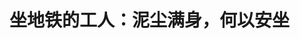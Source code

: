 <!DOCTYPE html>
<html lang="zh-CN">

<head>
    
<title>坐地铁的工人：泥尘满身，何以安坐_腾讯新闻</title>
<meta name="keywords" content="齐建军,地铁,泥尘,北京,北京地铁,水泥砂浆,水泥">
<meta name="description" content="泥瓦工齐建军刚做了一天用水泥砂浆给地面找平的活儿，疲惫不堪、满身泥尘，当他走进地铁，坐还是不坐，成了一个问题。城市中工人遭遇的类似尴尬并不少见。4月17日，北京地铁5号线上，一名乘客认为邻座乘客衣着不净，指责对方“穿得跟要饭的似的，弄一身灰在这挤呗”，并用“混蛋”等脏话辱骂对方。被骂男子身着灰色外套，裤...">
<meta name="author" content="腾讯网">
<meta name="copyright" content="Copyright 1998 - 2025 Tencent. All Rights Reserved">
<meta property="og:type" content="news" />

<meta property="og:title" content="坐地铁的工人：泥尘满身，何以安坐_腾讯新闻" />
<meta property="og:description" content="泥瓦工齐建军刚做了一天用水泥砂浆给地面找平的活儿，疲惫不堪、满身泥尘，当他走进地铁，坐还是不坐，成了一个问题。城市中工人遭遇的类似尴尬并不少见。4月17日，北京地铁5号线上，一名乘客认为邻座乘客衣着不净，指责对方“穿得跟要饭的似的，弄一身灰在这挤呗”，并用“混蛋”等脏话辱骂对方。被骂男子身着灰色外套，裤..." />
<meta property="og:url" content="https://news.qq.com/rain/a/20250523A01MQD00" />
<meta property="og:image" content="https://inews.gtimg.com/news_ls/OOoe4ZuR90WF48h_318hNCIwUQObNWyhAmjYThQl0xQxsAA_640330/0" />
<meta property="article:author" content="澎湃新闻" />
<meta property="article:published_time" content="2025-05-23 07:44:34" />
<meta property="category" content="social" />

<meta name="baidu-site-verification" content="jJeIJ5X7pP" />
    <meta charset="utf-8" />
<meta http-equiv="X-UA-Compatible" content="IE=Edge" />
<meta name="viewport" content="width=device-width, initial-scale=1, shrink-to-fit=no" />
<link rel="dns-prefetch" href="mat1.gtimg.com">
<link rel="dns-prefetch" href="i.news.qq.com">
<link rel="shortcut icon" href="https://mat1.gtimg.com/qqcdn/qqindex2021/favicon.ico">
<script nomodule="true" src="https://mat1.gtimg.com/qqcdn/qqindex2021/common-static/20240515201444/core3-37-1.min.js"></script>
<script>
  try {
    if (!window.IntersectionObserver) {
      var observerScript = document.createElement('script');
      observerScript.src = "https://mat1.gtimg.com/qqcdn/qqindex2021/common-static/20241024141058/intersection-observer-polyfill.js";
      document.head.appendChild(observerScript);
    }
  } catch (error) {}
</script>

<script>
  try {
    if (!Element.prototype.scrollTo) {
      var scrollScript = document.createElement('script');
      scrollScript.src = "https://mat1.gtimg.com/qqcdn/qqindex2021/common-static/20241025153001/scroll-behavior-polyfill.js";
      document.head.appendChild(scrollScript);
    }
  } catch (error) {}
</script>
<script>
  try {
    if ('scrollRestoration' in window.history) {
      window.history.scrollRestoration = 'manual';
    }
    window.isPcClient = Boolean(window.electron) && (
      window.navigator.userAgent.indexOf('pc-client') > 0 ||
      window.navigator.userAgent.indexOf('TencentNews') > 0
    );
  } catch {}
</script>
<script>
  try {
    if (window.isPcClient) {
      var bodyStyle = document.createElement('style');
      bodyStyle.innerText = 'body{ zoom: 0.95 }';
      document.head.appendChild(bodyStyle);
    }
  } catch {}
</script>
<script>
  window.DATA = {"url":"https://view.inews.qq.com/a/20250523A01MQD00","article_id":"20250523A01MQD00","article_type":"0","title":"坐地铁的工人：泥尘满身，何以安坐","desc":"泥瓦工齐建军刚做了一天用水泥砂浆给地面找平的活儿，疲惫不堪、满身泥尘，当他走进地铁，坐还是不坐，成了一个问题。城市中工人遭遇的类似尴尬并不少见。4月17日，北京地铁5号线上，一名乘客认为邻座乘客衣着不净，指责对方“穿得跟要饭的似的，弄一身灰在这挤呗”，并用“混蛋”等脏话辱骂对方。被骂男子身着灰色外套，裤...","iNewsRecommendLevel":1,"abstract":"泥瓦工齐建军刚做了一天用水泥砂浆给地面找平的活儿，疲惫不堪、满身泥尘，当他走进地铁，坐还是不坐，成了一个问题。城市中工人遭遇的类似尴尬并不少见。4月17日，北京地铁5号线上，一名乘客认为邻座乘客衣着不净，指责对方“穿得跟要饭的似的，弄一身灰在这挤呗”，并用“混蛋”等脏话辱骂对方。被骂男子身着灰色外套，裤...","catalog1":"social","ad_channel_sign":"news","introduction":"","media":"澎湃新闻","media_id":"5007264","pubtime":"2025-05-23 07:44:34","comment_id":"8414120020","political":0,"cmsId":"20250523A01MQD00","cms_id":"20250523A01MQD00","closeAllAd":0,"closeAllFavorite":false,"originContent":{"directory":{"ai_list":[{"desc":"工人地铁遭嫌弃","link":"AIPOS_0"},{"desc":"工人工作环境恶劣","link":"AIPOS_1"},{"desc":"工人无处换洗","link":"AIPOS_2"},{"desc":"工人清洁衣物困难","link":"AIPOS_3"},{"desc":"工人被拖欠工资","link":"AIPOS_4"}],"enable":2,"list":null},"key_points_show":["泥瓦工齐建军在北京地铁5号线上因满身泥尘而面临是否坐座的尴尬，引发讨论。","工地环境恶劣，许多装修工人无法在施工地洗澡，回家后再洗。","由于工地条件限制，建筑工人常常穿着沾满灰尘的工作服搭乘公共交通。","然而，工人们仍在努力保持整洁，甚至在无法忍受的情况下席地而坐。","为了解决农民工被拖欠薪资等问题，国家层面出台了多项政策法规。"],"text":"\u003cdiv class=\"rich_media_content\"\u003e\u003cp\u003e泥瓦工齐建军刚做了一天用水泥砂浆给地面找平的活儿，疲惫不堪、满身泥尘，当他走进地铁，坐还是不坐，成了一个问题。\u003c/p\u003e\u003cp\u003e城市中工人遭遇的类似尴尬并不少见。\u003c/p\u003e\u003cp\u003e4月17日，北京地铁5号线上，一名乘客认为邻座乘客衣着不净，指责对方“穿得跟要饭的似的，弄一身灰在这挤呗”，并用“混蛋”等脏话辱骂对方。被骂男子身着灰色外套，裤腿和鞋面有点点灰白。他双手环抱在胸前，上身板直，靠座椅前端坐着，双脚因夹着两个被装满的塑料袋而叉开，与上述乘客的腿挨得较近。\u003c/p\u003e\u003cp\u003e他对骂人乘客解释道，自己连座椅靠背都没有倚靠，也没有刻意挤人，但辱骂并未停止。直至目睹该纠纷的另一乘客出面制止，对骂人乘客表示，“我愿意跟他挨着”，并坐在了两人中间。事件视频经网络传播后，引发讨论。据相关报道，被骂乘客在北京一处窗帘城干装修。\u003c/p\u003e\u003cp\u003e反光背心、安全帽、劳保鞋、油漆桶等仿佛“名片”，让乘坐地铁等公共交通的工人，能在人群中被一眼识别。他们为何泥尘满身就进入公共场所？又如何不因泥尘被遮盖尊严？答案或许要回到灰尘和泥点的来处去寻找。\u003c/p\u003e\u003cp\u003e\u003cstrong\u003e\u003cspan style=\"color: rgb(53, 152, 219)\"\u003e“身上这么脏，怎么坐？”\u003c/span\u003e\u003c/strong\u003e\u003c/p\u003e\u003cp\u003e黄沙与水泥在房屋中央摞成小山，它们会在8小时后被齐建军平整地铺在地面上——然后才能铺地板砖。\u003c/p\u003e\u003cp\u003e53岁的齐建军来自河南周口，今年是他独自在外地务工的第七年。去年2月，经妻子介绍，他在小舅子分包的某地高架桥工地做工头，但谈好的九千月薪在拖欠下变成了年薪，他愁得每天揪头发。年后，反复讨薪无果，齐建军将小舅子与妻子的联系方式拉黑，剃了光头，重新到外地打零工。\u003c/p\u003e\u003cp\u003e齐建军面朝刚泼洒在地上的泥浆蹲下，左手撑住膝盖，身体前倾，微微踮脚，右手伸向最远端，用抹子把四散的泥浆由远及近来回刮平，再用腰部的力量将上身收回，挪腿往后撤步——这样的动作他一天要重复数百次。\u003c/p\u003e\u003cp style=\"text-align: center\"\u003e\u003c!--IMG_0--\u003e\u003c/p\u003e\u003cp class=\"qqnews_image_desc\" style=\"color: #666; font-size: 14px; text-align: center\"\u003e正在做地面找平的齐建军\u003c/p\u003e\u003cp\u003e水泥和沙子，一灰一黄，颗粒细小，被水稀释后，变成流体，难以精准控制。在搅拌和泼洒时，裤子难免会被飞溅到。下蹲抹平时，膝盖也时不时会触碰地面。硬化后的水泥和砂浆成了“灰”与“尘”，在衣服上呈现出泛白、发黄、灰斑点点等痕迹。常常不到午饭时间，没有被反光背心遮挡的区域——齐建军的衣袖、裤腿、膝盖，甚至衣领处，已有明显的脏污。\u003c!--MID_AD_0--\u003e\u003c!--EOP_0--\u003e\u003c/p\u003e\u003c!--MID_ARTICLE_AD_0--\u003e\u003c!--PARAGRAPH_0--\u003e\u003cp\u003e午饭后，齐建军有半小时到一小时的休息时间。施工地被水泥和沙子占据，且没有椅子等可落座，他多数时候只能找个相对干净的墙角靠着坐会儿，或在旁边空置的屋子里，侧躺在水泥地上眯一会儿，为了不让头接触到地面，他会用手肘垫着，或者将头靠在墙上。每一次休息，衣服上的灰尘就更多。\u003c/p\u003e\u003cp style=\"text-align: center\"\u003e\u003c!--IMG_1--\u003e\u003c/p\u003e\u003cp class=\"qqnews_image_desc\" style=\"color: #666; font-size: 14px; text-align: center\"\u003e齐建军拍摄的席地而眠的工友\u003c/p\u003e\u003cp\u003e不仅是衣裤，齐建军的头发也常常蒙上灰尘。这半年，他的头发慢慢长出来后，他给自己安排了一个时髦的发型，仅留头顶一小撮，并染成红色，远看像一座小火山。但他有整理头发的习惯，当满是水泥的手指划过头皮，鲜亮的发色便被覆盖上一层白灰，头皮上也留下一道道白杠。\u003c/p\u003e\u003cp\u003e下午四点，抹完门口最后一角，他退到屋外，待工头验收完毕后，便可拿到当日酬劳。但这天工头没空开车送他回家，齐建军只能穿着被水泥溅脏的衣裤，搭乘地铁。\u003c/p\u003e\u003cp\u003e下午四点半的地铁上，人不算多。一上车，他瞄准一个空位，正打算落座，一个声音将他定住：“你身上这么脏，怎么坐啊？”他抬头，紧挨空位坐着的一中年女子边打量他边说道。他顿时心里冒火，从凌晨4点起床，做了一天地面找平，他的腿和腰都很酸痛，而回到住处，还得近一个半小时，他想坐。但女子的眼神让他觉得免不了一番争执，他便说：“不好意思，你嫌我脏，我坐地上。”\u003c!--MID_AD_1--\u003e\u003c!--EOP_1--\u003e\u003c/p\u003e\u003c!--MID_ARTICLE_AD_1--\u003e\u003c!--PARAGRAPH_1--\u003e\u003cp\u003e他背靠扶手栏杆，席地坐下。一旁的乘客为他鸣不平，对该女子说：“坐你家了？这是公共场所。”也有年纪稍长的乘客向齐建军招手，“师傅，你不用理她，就坐那，看她让不让你坐。”但齐建军只是说算了，没有起身。\u003c/p\u003e\u003cp\u003e“身上脸上都是土”，让他没有非坐不可的底气，“人家穿得干净，你蹭人家身上也不好”。此外，他还强调，对方只是讲他脏，没有使用辱骂性的词汇，如果骂人，他就不会忍气吞声。\u003c/p\u003e\u003cp\u003e不过，齐建军也说，直接被其他乘客要求“别坐”的情况很少，他只遇到过这一次，更多时候，介意的乘客会自行走开或挪到别处。\u003c/p\u003e\u003cp\u003e刘学军每天都能在地铁上看到坐在车厢地上的工人。他因病退休后，便在北京的地铁站做志愿者，义务为乘客指路、给低血糖的乘客发放糖果等。据他观察，有的工人怕把座位弄脏，有空位也宁愿站着或坐在地上。一次，他看到一名上了年纪的工人背着大包，攥着扶手，摇摇晃晃，眼睛都已闭上，赶忙搀他坐下，询问道：“都花一样的钱，你们为什么不坐呢？”该工人指了指自己的外套，表示“人家会嫌乎埋汰”。这样的推辞，刘学军几乎次次能听到，他会继续劝说，“一点不埋汰，不脏，你们给北京搞建设，辛苦了。”碰到实在怕弄脏座位的，他会递给对方一包纸巾，建议道：“没事，坐吧，走的时候擦擦就行。”\u003c/p\u003e\u003cp style=\"text-align: center\"\u003e\u003c!--IMG_2--\u003e\u003c/p\u003e\u003cp class=\"qqnews_image_desc\" style=\"color: #666; font-size: 14px; text-align: center\"\u003e北京地铁上刘学军劝说工人坐座位\u003c/p\u003e\u003cp\u003e想坐却不坐，是一些工人对自己的要求。\u003c/p\u003e\u003cp\u003e上海地铁工作人员告诉记者，根据《上海市轨道交通乘客守则》第十条，“赤脚、赤膊、油污衣裤者、醉酒肇事者、烈性传染病患者、无人监护的精神病患者或者健康状况危及他人安全者不得进站、乘车。”除此之外，地铁方面暂无着装相关要求，座位的脏污一般会由后续车站的保洁员跟车处理。\u003c/p\u003e\u003cp\u003e但同时，对部分工人席地而坐的情况，该工作人员也指出，这是不符合地铁安全规范的，“如果说旁边有站立的乘客，列车有急刹车的行为，坐在地上很危险的”。因此，巡视的站务员一般会要求坐在地上的乘客站起来抓稳扶手。\u003c/p\u003e\u003cp\u003e坐座位，怕被嫌弃，坐地上，有安全风险，劳动一天后继续站着又着实很累。为此，一些工人告诉记者，也想过换衣服再搭乘公共交通，但绝大多数工地并没有洗澡的条件。\u003c/p\u003e\u003cp\u003e\u003cstrong\u003e\u003cspan style=\"color: rgb(53, 152, 219)\"\u003e建筑工地，无处换洗\u003c/span\u003e\u003c/strong\u003e\u003c/p\u003e\u003cp\u003e结束一天的工作，尽管泥尘满身，齐建军也无法在施工地洗澡。地面找平一般是水电工程完成的后一步工序，此时房屋尚基本处于毛坯状态，热水、门、地板砖、淋浴设施一概没有，刚通上的临时用水也只有冷水，仅作施工用途。\u003c/p\u003e\u003cp\u003e除了私人家装，厂房、学校、饭店、写字楼等施工场所，大多也没有淋浴的条件。多位有数十年工龄的装修工人告诉记者，从未在施工地洗过澡。有做装修的工人表示，“即使有（淋浴条件），（业主）也不会让你在他家洗澡呀。”一位装修公司工作人员告诉记者，很多业主是不允许工人在自家使用蹲坑如厕的，更不要说淋浴了。因此，装修工人大多只能选择回家再洗浴换衣。\u003c!--MID_AD_2--\u003e\u003c!--EOP_2--\u003e\u003c/p\u003e\u003c!--MID_ARTICLE_AD_2--\u003e\u003c!--PARAGRAPH_2--\u003e\u003cp\u003e回家，齐建军说多数时候工头会开车送，但也有顾不上送的时候，他就自行回家。如果路途较远，他就“迫不得已”灰头土脸地出现在地铁、公交车上。\u003c/p\u003e\u003cp\u003e作为装修零工，齐建军每日的工作时长并不固定，有时是以完成当日任务为准，工作时间可能长达12个小时。有时是按照工时结算，但为了赚取30元每小时的加班费，他一般工作时长会在9个小时以上。\u003c/p\u003e\u003cp\u003e特别是眼下，他没活就得凌晨4点起床去零工早市趴活，收工踏上回家的地铁已是傍晚，他又困又累，真的想坐一坐。而本就满身灰尘的衣服，让他觉得，坐地上又何妨？\u003c/p\u003e\u003cp\u003e装修工人由于单一工种的工期较短，地点分散，又无处洗浴更衣，因此满身灰尘的他们搭乘公共交通时更容易被注意到。\u003c/p\u003e\u003cp\u003e除了装修工人外，同在建筑行业，从事打桩、砌墙、混凝土浇筑、钢结构焊接等基础与主体工程施工的建筑工人，也常常被水泥、砂浆等黏性材料，以及板材碎屑、焊渣等粉尘缠身。\u003c/p\u003e\u003cp\u003e泥瓦工曹道银告诉记者，在他工作过的建筑工地里，都没有淋浴区，要想洗澡只能回宿舍区或者租住的住所。而宿舍区与工地之间，并不是紧挨着的，会刻意隔开一定距离，一则是出于安全的考虑，两个区域需分别刷脸进入。二则是为了保障休息环境，“如果都住工地旁边，连夜加班的，还有噪音，还得了”。\u003c/p\u003e\u003cp\u003e曹道银刚结束工作的地方是一个有超2000工人的厂房建设工地，从工地出口处步行到宿舍区入口需20分钟以上，工人们大多选择骑共享单车。但曹道银不会用共享单车，无论多大的建筑工地，他只能步行往返，有时甚至要走半个小时以上。\u003c/p\u003e\u003cp\u003e为了抢工期，一些工人可能临时被调来帮忙10到20天，他们并不住在宿舍或者工地附近，下班后只能穿着满是灰尘的工作服，搭乘便宜快捷的公共交通回家。\u003c/p\u003e\u003cp\u003e如果要进入宿舍区洗澡，需要人脸识别，即使进入宿舍区，傍晚是洗澡的高峰期，曹道银说，“人多的时候排队得一个多小时”，还时常停水。同时，抢工期经常需要加班，如果晚上十点下班后，再去洗个澡，就可能赶不上地铁。因此，他们几乎都选择忍一忍，回家再洗。\u003c/p\u003e\u003cp\u003e除了临时帮工外，一些在城市中心的工地工作的建筑工人也是需要搭乘公共交通的。由于市中心能够划给工地开展施工的面积非常有限，往往不设住宿区，就算有，床位数也很少。出于管理需要，部分闹市区的工地查得很严，硬性规定不准住宿。曹道银的工友王徽解释道，“乱糟糟的，影响不好，人家投诉。”\u003c/p\u003e\u003cp\u003e因此，这部分工人大多由公司安排在外租房居住，但市中心的租房费用相对较高，特别是北京、上海等一线城市，市中心可容纳五到六名工人一起居住的房子，租金达四千元以上。公司为了经济考虑，只得租在更远区域，这时，工人们就会乘坐公共交通往返。\u003c/p\u003e\u003cp\u003e陈江便是如此。这天傍晚，陈江头戴明黄色的安全帽，身着橙色反光服，走进上海12号线南京西路站的地铁，熟练地在人较少的车厢连接处站定——这里距离座位最远。他要回6公里外的杨浦区宿舍。他原本在杨浦区的一个工地做焊接，临时被老板安排来市中心帮工。\u003c/p\u003e\u003cp\u003e他提到，去年在上海市中心一保护建筑群做工时，工地就没有宿舍区，他和工友被安排住在两公里外的一小区，走路要半小时左右，地铁仅需十来分钟，因此他坐了两个月的地铁。提到北京地铁5号线上的辱骂事件，他调侃道：“都是打工的，你高贵自己买个地铁坐。”\u003c/p\u003e\u003cp\u003e由于工地没有宿舍区，他也都是回家再洗澡。\u003c/p\u003e\u003cp\u003e采访中，有工人向澎湃新闻记者提出，能在工地区设置一个更衣室也是好的。因为工地内没有储物的区域，他们的水杯、工具、干净衣物等只能用塑料袋装着就近放在地上，一天下来可能也沾染灰尘了。\u003c/p\u003e\u003cp\u003e但即使身处扬尘漫天、无处换洗的工作环境，其实许多工人也在想办法维系自己的清洁，与顽固污渍做斗争。\u003c/p\u003e\u003cp\u003e\u003cstrong\u003e\u003cspan style=\"color: rgb(53, 152, 219)\"\u003e“谁不想整干净一点？”\u003c/span\u003e\u003c/strong\u003e\u003c/p\u003e\u003cp\u003e凌晨四点的零工市场，人头攒动。齐建军将电瓶车停在马路边，和工友们一同扒在围栏上张望，陆陆续续有工人登上招工老板的面包车前往工作地点，但这一天，直到天色渐亮，他也没盼来活。\u003c/p\u003e\u003cp style=\"text-align: center\"\u003e\u003c!--IMG_3--\u003e\u003c/p\u003e\u003cp class=\"qqnews_image_desc\" style=\"color: #666; font-size: 14px; text-align: center\"\u003e凌晨的零工市场\u003c/p\u003e\u003cp\u003e“回家洗衣服去。”早晨7点，齐建军骑上电瓶车回家。这是一栋两层楼的民房，租住了十多户人。他的房间在一楼，十来平左右，有独立的卫生间。他从墙角的挎包上拿起昨天穿脏的工作服展示给记者。\u003c/p\u003e\u003cp style=\"text-align: center\"\u003e\u003c!--IMG_4--\u003e\u003c/p\u003e\u003cp class=\"qqnews_image_desc\" style=\"color: #666; font-size: 14px; text-align: center\"\u003e齐建军裤子上的水泥\u003c/p\u003e\u003cp\u003e水泥遇水硬化的特性，使它成为建筑工程中最常使用的材料之一，当它以泥浆的形态渗入衣物纤维后又硬化成固态，就导致污渍更难剥离。硬化的时间越久越难去除，所以齐建军通常下班到家第一件事就是洗澡、将衣服上的水泥搓洗干净。但有时加班很累，脏衣服就会攒到第二天再洗——反正每天都会脏。\u003c/p\u003e\u003cp\u003e每个季节，齐建军会给自己准备两套工作服换洗，都是从网上买的，夏季的T恤6元，裤子9元。生活中他爱穿橙黄、粉红等艳丽颜色的衣服，以及黑皮鞋，但他选工作服就是军绿迷彩、深紫、黑色的，鞋子换成了劳保鞋，都是为了耐脏。床尾的衣柜中，他把衣服整齐地叠成小方块摞在一起，两种色系对比明显。\u003c/p\u003e\u003cp\u003e在工地洗衣服并不方便。有的工地有洗衣机，但据曹道银说一般是按时长投币收费的，20分钟要四块五毛钱。为了省钱，工人们绝大多数都选择手洗。\u003c/p\u003e\u003cp\u003e从早上7点到下午5点，曹道银一天要砌近一千三百块砖。与砖块亲密接触的过程中，衣服会蹭到灰，抹水泥时，也经常刮到膝盖上，而且建筑工地没有干净的休息区，他的脚酸痛时，只能用砖块或木板垫着坐会儿，导致裤子后侧也满是灰尘。“什么东西都管坐，一靠就可以了。”他说。气温高时，一天下来，他的衣裤会被汗湿几轮，又黏又难闻。\u003c!--MID_AD_3--\u003e\u003c!--EOP_3--\u003e\u003c/p\u003e\u003c!--MID_ARTICLE_AD_3--\u003e\u003c!--PARAGRAPH_3--\u003e\u003cp\u003e“俺们干活一天一洗，一天一换。”曹道银说，由于建筑工地灰尘漫天，干活还经常出汗，贴身的衣物，就算是冬天，也至少两天就得洗一次。\u003c/p\u003e\u003cp\u003e与贴身衣裤不同，工人们表示，外套洗得会少些。外套比起T恤、套衫、裤子来说，不但难洗而且难干，如果每天洗，还得再多买几件轮换，这也是一笔开销。除了工地上穿的反光背心，一年四季的工作服都是工人自行购买，它既是消耗品，也是必需品。曹道银大多是在工地门口的地摊上去买，由于质量不好，且经常搓洗，两三个月就开线烂了，又得重新花钱买。\u003c!--MID_AD_4--\u003e\u003c!--EOP_4--\u003e\u003c/p\u003e\u003c!--MID_ARTICLE_AD_4--\u003e\u003c!--PARAGRAPH_4--\u003e\u003cp\u003e而恼人的水泥偏偏喜欢沾上外套，三四天不洗的话水泥会完全硬化，即使用刷子用力搓洗，也很难完全清除灰白的痕迹。\u003c/p\u003e\u003cp\u003e比外套更难洗的是鞋子，因为与水泥接触最为亲密。曹道银和王徽展示了自己刚刚刷洗的鞋子，鞋头和鞋沿凹凸不平的纹理，在水泥的填充下变得模糊不清，斑驳的灰白色让鞋子看起来仿佛刚从泥里拔出来，但这已是他们能维持的鞋子最干净的样子了。王徽抓起一只鞋子，用手指反复用力摩擦鞋沿灰白处，然后让记者看看自己的手——上面并没有沾染上灰尘。\u003c/p\u003e\u003cp style=\"text-align: center\"\u003e\u003c!--IMG_5--\u003e\u003c!--IMG_6--\u003e\u003c/p\u003e\u003cp class=\"qqnews_image_desc\" style=\"color: #666; font-size: 14px; text-align: center\"\u003e曹道银（军绿迷彩）和王徽（灰白）刚刷洗的鞋子\u003c/p\u003e\u003cp\u003e从想坐不能坐，到想洗洗不掉，这更多是工人们的工作性质和工作环境带来的。一位来自黑龙江的工人在谈论北京地铁5号线上的辱骂事件时表示，“谁不想整干净一点？不得环境允许嘛。”\u003c/p\u003e\u003cp\u003e\u003cstrong\u003e\u003cspan style=\"color: rgb(53, 152, 219)\"\u003e迫切想要的“体面”\u003c/span\u003e\u003c/strong\u003e\u003c/p\u003e\u003cp\u003e体面并不因工人的职业身份而有所不同。但挡在工人与整洁体面之间的，是工地的漫天灰尘、长时间辛劳的工作、无处休息的处境、被汗水浸透的衣裤、不齐全的洗浴设施、刷不干净的水泥等等，这些因素最终凝聚成了人群中，泥尘满身的他们，席地而坐的他们，怕被“嫌弃”的他们。\u003c/p\u003e\u003cp\u003e而如果仅仅是以上关于工作环境和条件的“不体面”，工人们尚且是在努力克服和忍受的，他们清楚，比是否“站着”更重要的是“把钱挣了”。\u003c/p\u003e\u003cp\u003e采访中，数位工人提及了自己被欠薪的经历，与谈论工地环境的苛刻、难刷洗的水泥以及地铁上的异样眼光时还能自嘲不同，一谈及工资，他们的脸立马皱成一团，声音高了八度，语气也激烈了起来。\u003c/p\u003e\u003cp\u003e在工地等待公司结算工资的日子里，曹道银掰着手指向记者数起每日开销，光吃饭就得30来元，更让他焦心的是，当时五一劳动节将近，一放假公司可能就更找不着人了，但他能做的，只是盼望，盼望4月30号发放工资的承诺能被兑现，但近半月后，他只盼来了一张欠条。\u003c/p\u003e\u003cp\u003e5月9日，曹道银没按约拿到工资，又因年近60岁被新工地婉拒后，他拿着欠条回安徽老家了，那里有他一砖一瓦亲手修建的家。\u003c/p\u003e\u003cp\u003e去年8月，在齐建军参与修建的一段高速公路通车前夕，他在朋友圈转发这条宽阔公路的视频，并配文：“这就是我们建设工人劳动的成果。”虽然，直至今日，他也没有全部拿到约定的酬劳。\u003c/p\u003e\u003cp\u003e为了解决农民工被拖欠薪资等问题，近年来国家层面出台了多项政策法规。\u003c/p\u003e\u003cp\u003e2020年5月国务院发布《保障农民工工资支付条例》，特别对欠薪重灾区的工程建设领域进行规定，“分包单位拖欠农民工工资的，由施工总承包单位先行清偿，再依法进行追偿”。\u003c/p\u003e\u003cp\u003e同年12月，全国根治欠薪线索反映平台开通，身陷欠薪困境的工人，可以在该平台提交信息，由有管辖权的劳动保障监察机构对欠薪线索进行审查，对符合立案条件的，依法立案调查处理。\u003c/p\u003e\u003cp\u003e2023年，人社部办公厅发布《关于开展农民工工资争议速裁庭建设专项行动的通知》，要求各地调配资源组建速裁庭（或速裁团队），做到农民工工资争议案件优先受理、快调速裁。\u003c/p\u003e\u003cp\u003e劳有所得，这是工人们更为迫切想要的体面。\u003c/p\u003e\u003cp\u003e\u003cspan style=\"color: rgb(126, 140, 141)\"\u003e（为保护受访者隐私，文中人物齐建军、王徽、陈江为化名）\u003c/span\u003e\u003c/p\u003e\u003cdiv powered-by=\"qqnews_ex-editor\"\u003e\u003c/div\u003e\u003cstyle\u003e.rich_media_content{--news-tabel-th-night-color: #444444;--news-font-day-color: #333;--news-font-night-color: #d9d9d9;--news-bottom-distance: 22px}.rich_media_content p:not([data-exeditor-arbitrary-box=image-box]){letter-spacing:.5px;line-height:30px;margin-bottom:var(--news-bottom-distance);word-wrap:break-word}.rich_media_content{color:var(--news-font-day-color);font-size:18px}@media(prefers-color-scheme:dark){body:not([data-weui-theme=light]):not([dark-mode-disable=true]) .rich_media_content p:not([data-exeditor-arbitrary-box=image-box]){letter-spacing:.5px;line-height:30px;margin-bottom:var(--news-bottom-distance);word-wrap:break-word}body:not([data-weui-theme=light]):not([dark-mode-disable=true]) .rich_media_content{color:var(--news-font-night-color)}}.data_color_scheme_dark .rich_media_content p:not([data-exeditor-arbitrary-box=image-box]){letter-spacing:.5px;line-height:30px;margin-bottom:var(--news-bottom-distance);word-wrap:break-word}.data_color_scheme_dark .rich_media_content{color:var(--news-font-night-color)}.data_color_scheme_dark .rich_media_content{font-size:18px}.rich_media_content p[data-exeditor-arbitrary-box=image-box]{margin-bottom:11px}.rich_media_content\u003ediv:not(.qnt-video),.rich_media_content\u003esection{margin-bottom:var(--news-bottom-distance)}.rich_media_content hr{margin-bottom:var(--news-bottom-distance)}.rich_media_content .link_list{margin:0;margin-top:20px;min-height:0!important}.rich_media_content blockquote{background:#f9f9f9;border-left:6px solid #ccc;margin:1.5em 10px;padding:.5em 10px}.rich_media_content blockquote p{margin-bottom:0!important}.data_color_scheme_dark .rich_media_content blockquote{background:#323232}@media(prefers-color-scheme:dark){body:not([data-weui-theme=light]):not([dark-mode-disable=true]) .rich_media_content blockquote{background:#323232}}.rich_media_content ol[data-ex-list]{--ol-start: 1;--ol-list-style-type: decimal;list-style-type:none;counter-reset:olCounter calc(var(--ol-start,1) - 1);position:relative}.rich_media_content ol[data-ex-list]\u003eli\u003e:first-child::before{content:counter(olCounter,var(--ol-list-style-type)) '. ';counter-increment:olCounter;font-variant-numeric:tabular-nums;display:inline-block}.rich_media_content ul[data-ex-list]{--ul-list-style-type: circle;list-style-type:none;position:relative}.rich_media_content ul[data-ex-list].nonUnicode-list-style-type\u003eli\u003e:first-child::before{content:var(--ul-list-style-type) ' ';font-variant-numeric:tabular-nums;display:inline-block;transform:scale(0.5)}.rich_media_content ul[data-ex-list].unicode-list-style-type\u003eli\u003e:first-child::before{content:var(--ul-list-style-type) ' ';font-variant-numeric:tabular-nums;display:inline-block;transform:scale(0.8)}.rich_media_content ol:not([data-ex-list]){padding-left:revert}.rich_media_content ul:not([data-ex-list]){padding-left:revert}.rich_media_content table{display:table;border-collapse:collapse;margin-bottom:var(--news-bottom-distance)}.rich_media_content table th,.rich_media_content table td{word-wrap:break-word;border:1px solid #ddd;white-space:nowrap;padding:2px 5px}.rich_media_content table th{font-weight:700;background-color:#f0f0f0;text-align:left}.rich_media_content table p{margin-bottom:0!important}.data_color_scheme_dark .rich_media_content table th{background:var(--news-tabel-th-night-color)}@media(prefers-color-scheme:dark){body:not([data-weui-theme=light]):not([dark-mode-disable=true]) .rich_media_content table th{background:var(--news-tabel-th-night-color)}}.rich_media_content .qqnews_image_desc,.rich_media_content p[type=om-image-desc]{line-height:20px!important;text-align:center!important;font-size:14px!important;color:#666!important}.rich_media_content div[data-exeditor-arbitrary-box=wrap]:not([data-exeditor-arbitrary-box-special-style]){max-width:100%}.rich_media_content .qqnews-content{--wmfont: 0;--wmcolor: transparent;font-size:var(--wmfont);color:var(--wmcolor);line-height:var(--wmfont)!important;margin-bottom:var(--wmfont)!important}.rich_media_content .qqnews_sign_emphasis{background:#f7f7f7}.rich_media_content .qqnews_sign_emphasis ol{word-wrap:break-word;border:none;color:#5c5c5c;line-height:28px;list-style:none;margin:14px 0 6px;padding:16px 15px 4px}.rich_media_content .qqnews_sign_emphasis p{margin-bottom:12px!important}.rich_media_content .qqnews_sign_emphasis ol\u003eli\u003ep{padding-left:30px}.rich_media_content .qqnews_sign_emphasis ol\u003eli{list-style:none}.rich_media_content .qqnews_sign_emphasis ol\u003eli\u003ep:first-child::before{margin-left:-30px;content:counter(olCounter,decimal) ''!important;counter-increment:olCounter!important;font-variant-numeric:tabular-nums!important;background:#37f;border-radius:2px;color:#fff;font-size:15px;font-style:normal;text-align:center;line-height:18px;width:18px;height:18px;margin-right:12px;position:relative;top:-1px}.data_color_scheme_dark .rich_media_content .qqnews_sign_emphasis{background:#262626}.data_color_scheme_dark .rich_media_content .qqnews_sign_emphasis ol\u003eli\u003ep{color:#a9a9a9}@media(prefers-color-scheme:dark){body:not([data-weui-theme=light]):not([dark-mode-disable=true]) .rich_media_content .qqnews_sign_emphasis{background:#262626}body:not([data-weui-theme=light]):not([dark-mode-disable=true]) .rich_media_content .qqnews_sign_emphasis ol\u003eli\u003ep{color:#a9a9a9}}.rich_media_content h1,.rich_media_content h2,.rich_media_content h3,.rich_media_content h4,.rich_media_content h5,.rich_media_content h6{margin-bottom:var(--news-bottom-distance);font-weight:700}.rich_media_content h1{font-size:20px}.rich_media_content h2,.rich_media_content h3{font-size:19px}.rich_media_content h4,.rich_media_content h5,.rich_media_content h6{font-size:18px}.rich_media_content li:empty{display:none}.rich_media_content ul,.rich_media_content ol{margin-bottom:var(--news-bottom-distance)}.rich_media_content div\u003ep:only-child{margin-bottom:0!important}.rich_media_content .cms-cke-widget-title-wrap p{margin-bottom:0!important}\u003c/style\u003e\u003c/div\u003e","version":"v2"},"originAttribute":{"IMG_0":{"bigOrigUrl":"https://inews.gtimg.com/om_bt/Oqe2pivyr10H8yWYfjC5ugS4IHxeLdli6PYTd8jpvL2N0AA/0","compressUrl":"https://inews.gtimg.com/om_bt/Oqe2pivyr10H8yWYfjC5ugS4IHxeLdli6PYTd8jpvL2N0AA/641","desc":"","fullPic":"1","height":1140,"imgurl0":"https://inews.gtimg.com/om_bt/Oqe2pivyr10H8yWYfjC5ugS4IHxeLdli6PYTd8jpvL2N0AA/0","imgurl1000":"https://inews.gtimg.com/om_bt/Oqe2pivyr10H8yWYfjC5ugS4IHxeLdli6PYTd8jpvL2N0AA/1000","islong":0,"origUrl":"https://inews.gtimg.com/om_bt/Oqe2pivyr10H8yWYfjC5ugS4IHxeLdli6PYTd8jpvL2N0AA/641","size":447,"style":"display: inline-block; max-width: 100%; width: 810px","thumb":"https://inews.gtimg.com/om_bt/Oqe2pivyr10H8yWYfjC5ugS4IHxeLdli6PYTd8jpvL2N0AA_181x181s/0","url":"https://inews.gtimg.com/om_bt/Oqe2pivyr10H8yWYfjC5ugS4IHxeLdli6PYTd8jpvL2N0AA/641","width":641},"IMG_1":{"bigOrigUrl":"https://inews.gtimg.com/om_bt/Oy1aTBNgPZ0oMMeewz1sfEKidXkjzLH1PKz7937HkaZiAAA/0","compressUrl":"https://inews.gtimg.com/om_bt/Oy1aTBNgPZ0oMMeewz1sfEKidXkjzLH1PKz7937HkaZiAAA/641","desc":"","fullPic":"1","height":360,"imgurl0":"https://inews.gtimg.com/om_bt/Oy1aTBNgPZ0oMMeewz1sfEKidXkjzLH1PKz7937HkaZiAAA/0","imgurl1000":"https://inews.gtimg.com/om_bt/Oy1aTBNgPZ0oMMeewz1sfEKidXkjzLH1PKz7937HkaZiAAA/1000","islong":0,"origUrl":"https://inews.gtimg.com/om_bt/Oy1aTBNgPZ0oMMeewz1sfEKidXkjzLH1PKz7937HkaZiAAA/641","size":103,"style":"display: inline-block; max-width: 100%; width: 960px","thumb":"https://inews.gtimg.com/om_bt/Oy1aTBNgPZ0oMMeewz1sfEKidXkjzLH1PKz7937HkaZiAAA_181x181s/0","url":"https://inews.gtimg.com/om_bt/Oy1aTBNgPZ0oMMeewz1sfEKidXkjzLH1PKz7937HkaZiAAA/641","width":641},"IMG_2":{"bigOrigUrl":"https://inews.gtimg.com/om_bt/OwSl3u_K9PirMkbHBn4FPBUaDBGHaRdUc7pZyMPChApcQAA/0","compressUrl":"https://inews.gtimg.com/om_bt/OwSl3u_K9PirMkbHBn4FPBUaDBGHaRdUc7pZyMPChApcQAA/641","desc":"","fullPic":"1","height":1390,"imgurl0":"https://inews.gtimg.com/om_bt/OwSl3u_K9PirMkbHBn4FPBUaDBGHaRdUc7pZyMPChApcQAA/0","imgurl1000":"https://inews.gtimg.com/om_bt/OwSl3u_K9PirMkbHBn4FPBUaDBGHaRdUc7pZyMPChApcQAA/1000","islong":0,"origUrl":"https://inews.gtimg.com/om_bt/OwSl3u_K9PirMkbHBn4FPBUaDBGHaRdUc7pZyMPChApcQAA/1000","size":1719,"style":"display: inline-block; max-width: 100%; width: 960px","thumb":"https://inews.gtimg.com/om_bt/OwSl3u_K9PirMkbHBn4FPBUaDBGHaRdUc7pZyMPChApcQAA_181x181s/0","url":"https://inews.gtimg.com/om_bt/OwSl3u_K9PirMkbHBn4FPBUaDBGHaRdUc7pZyMPChApcQAA/641","width":641},"IMG_3":{"bigOrigUrl":"https://inews.gtimg.com/om_bt/OnDVOBT_XJUdIygXA6qdTB4kbLzBLpq_LflJ4KWgSxLhkAA/0","compressUrl":"https://inews.gtimg.com/om_bt/OnDVOBT_XJUdIygXA6qdTB4kbLzBLpq_LflJ4KWgSxLhkAA/641","desc":"","fullPic":"1","height":590,"imgurl0":"https://inews.gtimg.com/om_bt/OnDVOBT_XJUdIygXA6qdTB4kbLzBLpq_LflJ4KWgSxLhkAA/0","imgurl1000":"https://inews.gtimg.com/om_bt/OnDVOBT_XJUdIygXA6qdTB4kbLzBLpq_LflJ4KWgSxLhkAA/1000","islong":0,"origUrl":"https://inews.gtimg.com/om_bt/OnDVOBT_XJUdIygXA6qdTB4kbLzBLpq_LflJ4KWgSxLhkAA/641","size":408,"style":"display: inline-block; max-width: 100%; width: 960px","thumb":"https://inews.gtimg.com/om_bt/OnDVOBT_XJUdIygXA6qdTB4kbLzBLpq_LflJ4KWgSxLhkAA_181x181s/0","url":"https://inews.gtimg.com/om_bt/OnDVOBT_XJUdIygXA6qdTB4kbLzBLpq_LflJ4KWgSxLhkAA/641","width":641},"IMG_4":{"bigOrigUrl":"https://inews.gtimg.com/om_bt/OgNrj_QlQssuC3AjAWD0WpnIdzPmLYX9PDkmKDCHaMyG0AA/0","compressUrl":"https://inews.gtimg.com/om_bt/OgNrj_QlQssuC3AjAWD0WpnIdzPmLYX9PDkmKDCHaMyG0AA/641","desc":"","fullPic":"1","height":854,"imgurl0":"https://inews.gtimg.com/om_bt/OgNrj_QlQssuC3AjAWD0WpnIdzPmLYX9PDkmKDCHaMyG0AA/0","imgurl1000":"https://inews.gtimg.com/om_bt/OgNrj_QlQssuC3AjAWD0WpnIdzPmLYX9PDkmKDCHaMyG0AA/1000","islong":0,"origUrl":"https://inews.gtimg.com/om_bt/OgNrj_QlQssuC3AjAWD0WpnIdzPmLYX9PDkmKDCHaMyG0AA/641","size":271,"style":"display: inline-block; max-width: 100%; width: 960px","thumb":"https://inews.gtimg.com/om_bt/OgNrj_QlQssuC3AjAWD0WpnIdzPmLYX9PDkmKDCHaMyG0AA_181x181s/0","url":"https://inews.gtimg.com/om_bt/OgNrj_QlQssuC3AjAWD0WpnIdzPmLYX9PDkmKDCHaMyG0AA/641","width":641},"IMG_5":{"bigOrigUrl":"https://inews.gtimg.com/om_bt/Obeb3jPcF0PRWGlsWwpS5Ag70sCDFFawLeSLaKRr_IP2cAA/0","compressUrl":"https://inews.gtimg.com/om_bt/Obeb3jPcF0PRWGlsWwpS5Ag70sCDFFawLeSLaKRr_IP2cAA/641","desc":"","fullPic":"1","height":854,"imgurl0":"https://inews.gtimg.com/om_bt/Obeb3jPcF0PRWGlsWwpS5Ag70sCDFFawLeSLaKRr_IP2cAA/0","imgurl1000":"https://inews.gtimg.com/om_bt/Obeb3jPcF0PRWGlsWwpS5Ag70sCDFFawLeSLaKRr_IP2cAA/1000","islong":0,"origUrl":"https://inews.gtimg.com/om_bt/Obeb3jPcF0PRWGlsWwpS5Ag70sCDFFawLeSLaKRr_IP2cAA/641","size":471,"style":"display: inline-block; max-width: 100%; width: 960px","thumb":"https://inews.gtimg.com/om_bt/Obeb3jPcF0PRWGlsWwpS5Ag70sCDFFawLeSLaKRr_IP2cAA_181x181s/0","url":"https://inews.gtimg.com/om_bt/Obeb3jPcF0PRWGlsWwpS5Ag70sCDFFawLeSLaKRr_IP2cAA/641","width":641},"IMG_6":{"bigOrigUrl":"https://inews.gtimg.com/om_bt/OXnPBxJ8V47qFc7JO0ppahSXPHoOrU1lpReItPvxuD2vMAA/0","compressUrl":"https://inews.gtimg.com/om_bt/OXnPBxJ8V47qFc7JO0ppahSXPHoOrU1lpReItPvxuD2vMAA/641","desc":"","fullPic":"1","height":854,"imgurl0":"https://inews.gtimg.com/om_bt/OXnPBxJ8V47qFc7JO0ppahSXPHoOrU1lpReItPvxuD2vMAA/0","imgurl1000":"https://inews.gtimg.com/om_bt/OXnPBxJ8V47qFc7JO0ppahSXPHoOrU1lpReItPvxuD2vMAA/1000","islong":0,"origUrl":"https://inews.gtimg.com/om_bt/OXnPBxJ8V47qFc7JO0ppahSXPHoOrU1lpReItPvxuD2vMAA/641","size":444,"style":"display: inline-block; max-width: 100%; width: 960px","thumb":"https://inews.gtimg.com/om_bt/OXnPBxJ8V47qFc7JO0ppahSXPHoOrU1lpReItPvxuD2vMAA_181x181s/0","url":"https://inews.gtimg.com/om_bt/OXnPBxJ8V47qFc7JO0ppahSXPHoOrU1lpReItPvxuD2vMAA/641","width":641}},"selfDeclare":{},"userAddress":"上海","card":{"chlid":"5007264","chlname":"澎湃新闻","desc":"有内涵的时政类新媒体","icon":"http://inews.gtimg.com/newsapp_ls/0/87129268_100100/0","msgEntry":1,"uin":"ecdae2b6a65be6a1d0b67d6f7646f74c6d","update_frequency":"0","vip_desc":"澎湃新闻官方账号","vip_icon_night":"http://inews.gtimg.com/newsapp_ls/0/14876049528/0","vip_place":"left","vip_type":"30013","vip_icon":"http://inews.gtimg.com/newsapp_ls/0/14876049251/0","vip_type_new":"30013","suid":"8QMf2Hpc7oQZvDjf","liveInfo":{"roomID":"1443368162","roomStatus":"2","cms_id":"RLV2025040800009000","article_type":"102"},"cpLevel":1},"interationCount":{"like":40,"collect":8,"share":11},"payment_info":{},"article_is_pay":false,"payment_column_info_v1":{"is_column_pay":false,"read_count_all":0},"tag_info_item":null,"contentWordsNum":5412,"extraProperty":{"FeedbackDetailDisableInsert":1,"zanSkinType":""},"relateWelfare":{},"aiSwitch":true,"isOversize":false,"videoArr":[]};
</script>
<script>
  window.channelInfo = {"channelConfig":{"channelNav":[{"_auto_id":"1","active_alien_img":"","alien_img":"","channel_id":"news_news_home","is_local":"0","link":"https://www.qq.com","name_cn":"首页","name_en":"home"},{"_auto_id":"2","active_alien_img":"","alien_img":"","channel_id":"news_news_top","is_local":"0","link":"","name_cn":"要闻","name_en":"news"},{"_auto_id":"4","active_alien_img":"","alien_img":"","channel_id":"news_news_bj","is_local":"1","link":"","name_cn":"北京","name_en":"bj"},{"_auto_id":"5","active_alien_img":"","alien_img":"","channel_id":"news_news_finance","is_local":"0","link":"","name_cn":"财经","name_en":"finance"},{"_auto_id":"6","active_alien_img":"","alien_img":"","channel_id":"news_news_tech","is_local":"0","link":"","name_cn":"科技","name_en":"tech"},{"_auto_id":"7","active_alien_img":"","alien_img":"","channel_id":"tv","is_local":"0","link":"https://v.qq.com/channel/tv/?ptag=qqnews","name_cn":"电视剧","name_en":"tv"},{"_auto_id":"8","active_alien_img":"","alien_img":"","channel_id":"news_news_qa","is_local":"0","link":"","name_cn":"热问","name_en":"qa"},{"_auto_id":"9","active_alien_img":"","alien_img":"","channel_id":"news_news_ent","is_local":"0","link":"","name_cn":"娱乐","name_en":"ent"},{"_auto_id":"10","active_alien_img":"","alien_img":"","channel_id":"variety","is_local":"0","link":"https://v.qq.com/channel/variety/?ptag=qqnews","name_cn":"综艺","name_en":"variety"},{"_auto_id":"11","active_alien_img":"","alien_img":"","channel_id":"news_news_sports","is_local":"0","link":"","name_cn":"体育","name_en":"sports"},{"_auto_id":"13","active_alien_img":"","alien_img":"","channel_id":"news_news_nba","is_local":"0","link":"","name_cn":"NBA","name_en":"nba"},{"_auto_id":"14","active_alien_img":"","alien_img":"","channel_id":"news_news_world","is_local":"0","link":"","name_cn":"国际","name_en":"world"},{"_auto_id":"15","active_alien_img":"","alien_img":"","channel_id":"news_news_mil","is_local":"0","link":"","name_cn":"军事","name_en":"milite"},{"_auto_id":"16","active_alien_img":"","alien_img":"","channel_id":"news_news_auto","is_local":"0","link":"","name_cn":"汽车","name_en":"auto"},{"_auto_id":"17","active_alien_img":"","alien_img":"","channel_id":"news_news_house","is_local":"0","link":"","name_cn":"房产","name_en":"house"},{"_auto_id":"18","active_alien_img":"","alien_img":"","channel_id":"news_news_edu","is_local":"0","link":"","name_cn":"教育","name_en":"edu"},{"_auto_id":"19","active_alien_img":"","alien_img":"","channel_id":"news_news_antip","is_local":"0","link":"","name_cn":"健康","name_en":"health"},{"_auto_id":"20","active_alien_img":"","alien_img":"","channel_id":"news_news_video","is_local":"0","link":"","name_cn":"视频","name_en":"video"},{"_auto_id":"21","active_alien_img":"","alien_img":"","channel_id":"news_news_game","is_local":"0","link":"","name_cn":"游戏","name_en":"games"},{"_auto_id":"22","active_alien_img":"","alien_img":"","channel_id":"news_news_nchupin","is_local":"0","link":"","name_cn":"眼界","name_en":"chupin"},{"_auto_id":"24","active_alien_img":"","alien_img":"","channel_id":"news_news_football","is_local":"0","link":"","name_cn":"足球","name_en":"football"},{"_auto_id":"25","active_alien_img":"","alien_img":"","channel_id":"news_news_kepu","is_local":"0","link":"","name_cn":"科学","name_en":"kepu"},{"_auto_id":"26","active_alien_img":"","alien_img":"","channel_id":"news_news_digi","is_local":"0","link":"","name_cn":"数码","name_en":"digi"},{"_auto_id":"28","active_alien_img":"","alien_img":"","channel_id":"ymzx","is_local":"0","link":"https://gamer.qq.com/v2/cloudgame/game/96897?ichannel=txxwpc0Ftxxwpc1","name_cn":"元梦之星","name_en":"news_news_ymzx"},{"_auto_id":"31","active_alien_img":"","alien_img":"","channel_id":"movie","is_local":"0","link":"https://v.qq.com/channel/movie/?ptag=qqnews","name_cn":"电影","name_en":"movie"},{"_auto_id":"32","active_alien_img":"","alien_img":"","channel_id":"news_news_esport","is_local":"0","link":"","name_cn":"电竞","name_en":"esport"},{"_auto_id":"34","active_alien_img":"","alien_img":"","channel_id":"news_news_history","is_local":"0","link":"","name_cn":"历史","name_en":"history"},{"_auto_id":"35","active_alien_img":"","alien_img":"","channel_id":"news_news_baby","is_local":"0","link":"","name_cn":"育儿","name_en":"baby"},{"_auto_id":"36","active_alien_img":"","alien_img":"","channel_id":"hbjy","is_local":"0","link":"https://gp.qq.com/act/a20250421mnqlx/news.shtml","name_cn":"和平精英","name_en":"news_news_hbjy"},{"_auto_id":"37","active_alien_img":"","alien_img":"","channel_id":"cloud_gamer","is_local":"0","link":"https://gamer.qq.com/?ichannel=txxwpc0Ftxxwpc1","name_cn":"云游戏","name_en":"cloud_gamer"},{"_auto_id":"38","active_alien_img":"","alien_img":"","channel_id":"news_news_lic","is_local":"0","link":"","name_cn":"理财","name_en":"finance_licai"},{"_auto_id":"39","active_alien_img":"","alien_img":"","channel_id":"news_news_istock","is_local":"0","link":"","name_cn":"股票","name_en":"finance_stock"},{"_auto_id":"40","active_alien_img":"","alien_img":"","channel_id":"ren_min_shi_pin","is_local":"0","link":"https://news.qq.com/omn/author/8QMd3Hld74cbujbY?tab=om_video","name_cn":"人民视频","name_en":"ren_min_shi_pin"},{"_auto_id":"41","active_alien_img":"","alien_img":"","channel_id":"news_news_weather","is_local":"0","link":"https://tianqi.qq.com/index.htm","name_cn":"天气","name_en":"weather"}]}};
</script>
<script>
  window.articleConfig = {"rightConfig":[{"_auto_id":"1","category_key":"default","modules":"{\"moduleList\":[{\"title\":\"作者其他文章\",\"id\":\"user_article\"},{\"title\":\"精选视频\",\"id\":\"video_album\",\"videoType\":\"tag\",\"videoId\":\"aUepxrtchGM=\",\"isSticky\":0},{\"title\":\"下载条\",\"id\":\"download_banner\",\"isSticky\":1},{\"title\":\"热点榜\",\"id\":\"hot_rank_list\",\"isSticky\":1},{\"title\":\"广告推广\",\"id\":\"ssp_ad_module\",\"category\":\"ad_ssp\",\"loid\":\"109\",\"isSticky\":1},{\"title\":\"广告推广位\",\"id\":\"c2s_ad_module\",\"category\":\"right_c2s\",\"path\":\"QQcom_all_Rectangle-1|QQcom_all_Rectangle-2|QQcom_all_Rectangle-3\",\"isSticky\":1}]}"},{"_auto_id":"2","category_key":"ent","modules":"{\"moduleList\":[{\"title\":\"作者其他文章\",\"id\":\"user_article\"},{\"title\":\"精选视频\",\"id\":\"video_album\",\"videoType\":\"tag\",\"videoId\":\"aUepxrtchGM=\"},{\"title\":\"下载条\",\"id\":\"download_banner\",\"isSticky\":1},{\"title\":\"热点榜\",\"id\":\"hot_rank_list\",\"isSticky\":1},{\"title\":\"广告推广\",\"id\":\"ssp_ad_module\",\"category\":\"ad_ssp\",\"loid\":\"109\",\"isSticky\":1},{\"title\":\"广告推广\",\"id\":\"ssp_ad_module\",\"category\":\"ad_ssp\",\"loid\":\"117\",\"isSticky\":1}]}"},{"_auto_id":"3","category_key":"game","modules":"{\"moduleList\":[{\"title\":\"作者其他文章\",\"id\":\"user_article\"},{\"title\":\"精选视频\",\"id\":\"video_album\",\"videoType\":\"tag\",\"videoId\":\"aUepxrtchGM=\"},{\"title\":\"热门游戏\",\"id\":\"recommend_game\",\"isSticky\":0},{\"title\":\"下载条\",\"id\":\"download_banner\",\"isSticky\":1},{\"title\":\"热点榜\",\"id\":\"hot_rank_list\",\"isSticky\":1},{\"title\":\"广告推广\",\"id\":\"ssp_ad_module\",\"category\":\"ad_ssp\",\"loid\":\"109\",\"isSticky\":1},{\"title\":\"广告推广位\",\"id\":\"c2s_ad_module\",\"category\":\"right_c2s\",\"path\":\"QQcom_all_Rectangle-1|QQcom_all_Rectangle-2|QQcom_all_Rectangle-3\",\"isSticky\":1}]}"},{"_auto_id":"4","category_key":"tech","modules":"{\"moduleList\":[{\"title\":\"作者其他文章\",\"id\":\"user_article\"},{\"title\":\"精选视频\",\"id\":\"video_album\",\"videoType\":\"tag\",\"videoId\":\"aUepxrtchGM=\"},{\"title\":\"下载条\",\"id\":\"download_banner\",\"isSticky\":1},{\"title\":\"热点榜\",\"id\":\"hot_rank_list\",\"isSticky\":1},{\"title\":\"广告推广\",\"id\":\"ssp_ad_module\",\"category\":\"ad_ssp\",\"loid\":\"109\",\"isSticky\":1},{\"title\":\"广告推广位\",\"id\":\"c2s_ad_module\",\"category\":\"right_c2s\",\"path\":\"QQcom_all_Rectangle-1|QQcom_all_Rectangle-2|QQcom_all_Rectangle-3\",\"isSticky\":1}]}"},{"_auto_id":"5","category_key":"finance","modules":"{\"moduleList\":[{\"title\":\"作者其他文章\",\"id\":\"user_article\"},{\"title\":\"精选视频\",\"id\":\"video_album\",\"videoType\":\"tag\",\"videoId\":\"aUepxrtchGM=\"},{\"title\":\"下载条\",\"id\":\"download_banner\",\"isSticky\":1},{\"title\":\"热点榜\",\"id\":\"hot_rank_list\",\"isSticky\":1},{\"title\":\"广告推广\",\"id\":\"ssp_ad_module\",\"category\":\"ad_ssp\",\"loid\":\"109\",\"isSticky\":1},{\"title\":\"广告推广位\",\"id\":\"c2s_ad_module\",\"category\":\"right_c2s\",\"path\":\"QQcom_all_Rectangle-1|QQcom_all_Rectangle-2|QQcom_all_Rectangle-3\",\"isSticky\":1}]}"},{"_auto_id":"6","category_key":"news","modules":"{\"moduleList\":[{\"title\":\"作者其他文章\",\"id\":\"user_article\"},{\"title\":\"精选视频\",\"id\":\"video_album\",\"videoType\":\"tag\",\"videoId\":\"aUepxrtchGM=\"},{\"title\":\"下载条\",\"id\":\"download_banner\",\"isSticky\":1},{\"title\":\"热点榜\",\"id\":\"hot_rank_list\",\"isSticky\":1},{\"title\":\"广告推广\",\"id\":\"ssp_ad_module\",\"category\":\"ad_ssp\",\"loid\":\"109\",\"isSticky\":1},{\"title\":\"广告推广位\",\"id\":\"c2s_ad_module\",\"category\":\"right_c2s\",\"path\":\"QQcom_all_Rectangle-1|QQcom_all_Rectangle-2|QQcom_all_Rectangle-3\",\"isSticky\":1}]}"},{"_auto_id":"7","category_key":"fashion","modules":"{\"moduleList\":[{\"title\":\"作者其他文章\",\"id\":\"user_article\"},{\"title\":\"精选视频\",\"id\":\"video_album\",\"videoType\":\"tag\",\"videoId\":\"aUepxrtchGM=\"},{\"title\":\"下载条\",\"id\":\"download_banner\",\"isSticky\":1},{\"title\":\"热点榜\",\"id\":\"hot_rank_list\",\"isSticky\":1},{\"title\":\"广告推广\",\"id\":\"ssp_ad_module\",\"category\":\"ad_ssp\",\"loid\":\"109\",\"isSticky\":1},{\"title\":\"广告推广位\",\"id\":\"c2s_ad_module\",\"category\":\"right_c2s\",\"path\":\"QQcom_all_Rectangle-1|QQcom_all_Rectangle-2|QQcom_all_Rectangle-3\",\"isSticky\":1}]}"},{"_auto_id":"8","category_key":"sports","modules":"{\"moduleList\":[{\"title\":\"作者其他文章\",\"id\":\"user_article\"},{\"title\":\"精选视频\",\"id\":\"video_album\",\"videoType\":\"tag\",\"videoId\":\"aUepxrtchGM=\"},{\"title\":\"下载条\",\"id\":\"download_banner\",\"isSticky\":1},{\"title\":\"热点榜\",\"id\":\"hot_rank_list\",\"isSticky\":1},{\"title\":\"广告推广\",\"id\":\"ssp_ad_module\",\"category\":\"ad_ssp\",\"loid\":\"109\",\"isSticky\":1},{\"title\":\"广告推广位\",\"id\":\"c2s_ad_module\",\"category\":\"right_c2s\",\"path\":\"QQcom_all_Rectangle-1|QQcom_all_Rectangle-2|QQcom_all_Rectangle-3\",\"isSticky\":1}]}"},{"_auto_id":"9","category_key":"health","modules":"{\"moduleList\":[{\"title\":\"作者其他文章\",\"id\":\"user_article\"},{\"title\":\"精选视频\",\"id\":\"video_album\",\"videoType\":\"tag\",\"videoId\":\"aUepxrtchGM=\"},{\"title\":\"下载条\",\"id\":\"download_banner\",\"isSticky\":1},{\"title\":\"热点榜\",\"id\":\"hot_rank_list\",\"isSticky\":1},{\"title\":\"广告推广\",\"id\":\"ssp_ad_module\",\"category\":\"ad_ssp\",\"loid\":\"109\",\"isSticky\":1},{\"title\":\"广告推广位\",\"id\":\"c2s_ad_module\",\"category\":\"right_c2s\",\"path\":\"QQcom_all_Rectangle-1|QQcom_all_Rectangle-2|QQcom_all_Rectangle-3\",\"isSticky\":1}]}"},{"_auto_id":"10","category_key":"nba","modules":"{\"moduleList\":[{\"title\":\"作者其他文章\",\"id\":\"user_article\"},{\"title\":\"精选视频\",\"id\":\"video_album\",\"videoType\":\"tag\",\"videoId\":\"aUepxrtchGM=\"},{\"title\":\"下载条\",\"id\":\"download_banner\",\"isSticky\":1},{\"title\":\"热点榜\",\"id\":\"hot_rank_list\",\"isSticky\":1},{\"title\":\"广告推广\",\"id\":\"ssp_ad_module\",\"category\":\"ad_ssp\",\"loid\":\"109\",\"isSticky\":1},{\"title\":\"广告推广位\",\"id\":\"c2s_ad_module\",\"category\":\"right_c2s\",\"path\":\"QQcom_all_Rectangle-1|QQcom_all_Rectangle-2|QQcom_all_Rectangle-3\",\"isSticky\":1}]}"},{"_auto_id":"11","category_key":"edu","modules":"{\"moduleList\":[{\"title\":\"作者其他文章\",\"id\":\"user_article\"},{\"title\":\"精选视频\",\"id\":\"video_album\",\"videoType\":\"tag\",\"videoId\":\"aUWpxLNdg2c=\"},{\"title\":\"下载条\",\"id\":\"download_banner\",\"isSticky\":1},{\"title\":\"热点榜\",\"id\":\"hot_rank_list\",\"isSticky\":1},{\"title\":\"广告推广\",\"id\":\"ssp_ad_module\",\"category\":\"ad_ssp\",\"loid\":\"109\",\"isSticky\":1},{\"title\":\"广告推广位\",\"id\":\"c2s_ad_module\",\"category\":\"right_c2s\",\"path\":\"QQcom_all_Rectangle-1|QQcom_all_Rectangle-2|QQcom_all_Rectangle-3\",\"isSticky\":1}]}"},{"_auto_id":"12","category_key":"ad","modules":"{\"moduleList\":[{\"title\":\"广告推广\",\"id\":\"ssp_ad_module\",\"category\":\"ad_ssp\",\"loid\":\"109\",\"isSticky\":1},{\"title\":\"广告推广位\",\"id\":\"c2s_ad_module\",\"category\":\"right_c2s\",\"path\":\"QQcom_all_Rectangle-1|QQcom_all_Rectangle-2|QQcom_all_Rectangle-3\",\"isSticky\":1}]}"}],"tonglanAdConfig":[{"_auto_id":"1","modules":"{\"moduleList\":[{\"title\":\"广告推广位\",\"id\":\"top\",\"category\":\"top_c2s\",\"path\":\"QQcom_all_Width1-1\"},{\"title\":\"广告推广位\",\"id\":\"bottom\",\"category\":\"bottom_c2s\",\"path\":\"QQcom_all_Width1-2\"}]}"}],"bottomConfig":[],"videoAdConfig":[{"_auto_id":"1","normal_time":"10","switch":"1","video_count":"0","video_time":"0"}],"rightGameConfig":[{"_auto_id":"2","desc":"连续登录送游戏钻石，群雄共聚称霸沙城","icon":"https://inews.gtimg.com/newsapp_bt/0/0627161037914_3816/0","link":"https://s.iwan.qq.com/opengame/tenvideo/index.html?hidestatusbar=1&hidetitlebar=1&immersive=1&syswebview=1&landscape=1&gameid=49085&url=https%3A%2F%2Fgz-file.91ninthpalace.com%2Fwzzx%2Findex_tencent_iwan.html%20&ref_ele=90015","name":"王者之心2"},{"_auto_id":"3","desc":"上线送VIP！万人同屏横扫沙城","icon":"https://inews.gtimg.com/newsapp_bt/0/0627155752146_4584/0","link":"https://s.iwan.qq.com/opengame/tenvideo/index.html?hidestatusbar=1&hidetitlebar=1&immersive=1&landscape=1&syswebview=1&gameid=47203&url=https%3A%2F%2Fcqss2login.bigrnet.com%2Fiwan%2Fh5%2Fplay%2Floading&ref_ele=90015","name":"传奇盛世"},{"_auto_id":"4","desc":"超高爆率，经典玩法","icon":"https://inews.gtimg.com/newsapp_bt/0/0627160641137_9103/0","link":"https://s.iwan.qq.com/opengame/tenvideo/index.html?hidestatusbar=1&hidetitlebar=1&immersive=1&syswebview=1&gameid=43803&url=https%3A%2F%2Fsdk.mxzgame.com%2FGames%2Fportal%2F108337%2FTXVApp&ref_ele=90015","name":"新不良人"},{"_auto_id":"6","desc":"超多福利登录即领，海量游戏任你畅玩","icon":"https://inews.gtimg.com/newsapp_bt/0/111315495935_3595/0","link":"https://dldir3.qq.com/minigamefile/webdownloads/QQGameMini_silent_1002020001_cid0.exe","name":"QQ游戏大厅"},{"_auto_id":"7","desc":"纯正经典玩法，欢乐挑战赛火热来袭","icon":"https://inews.gtimg.com/newsapp_bt/0/070918050891_4971/0","link":"https://minigame.qq.com/h5game_frame_test/?appid=200904&ifid=1502020001","name":"欢乐斗地主"},{"_auto_id":"8","desc":"新服大放送，享赚你就来","icon":"https://inews.gtimg.com/newsapp_bt/0/0627154608860_7318/0","link":"https://s.iwan.qq.com/opengame/tenvideo/index.html?hidestatusbar=1&hidetitlebar=1&immersive=1&syswebview=1&landscape=1&gameid=43403&url=https%3A%2F%2Flogin-wxxyx2-bzsc.jikewan.com%2Fgame%2Fcqtxvideo.html&ref_ele=90015","name":"百战沙城"},{"_auto_id":"9","desc":"全新极速版本爽玩！送新武魂转换卡","icon":"https://inews.gtimg.com/newsapp_bt/0/1016115936984_7153/0","link":"https://s.iwan.qq.com/opengame/tenvideo/index.html?hidestatusbar=1&hidetitlebar=1&immersive=1&syswebview=1&gameid=51477&url=https%3A%2F%2Fh5sdk.cdqcwl.com%2Fsdk%2Ftxaiwandefault%2Fce43a6806214ed5b3e2227ca7e99e27a%2F2231&ref_ele=90015","name":"斗罗大陆"},{"_auto_id":"10","desc":"原汁原味，正版授权","icon":"https://inews.gtimg.com/newsapp_bt/0/0627160844946_1794/0","link":"https://s.iwan.qq.com/opengame/tenvideo/index.html?hidetitlebar=1&immersive=1&syswebview=1&landscape=1&gameid=37275&url=https%3A%2F%2Fsdk.mxzgame.com%2FGames%2Fportal%2F100211%2FTXVApp&ref_ele=90015","name":"原始传奇"},{"_auto_id":"11","desc":"登录领神秘巨星，打造巅峰阵容","icon":"https://inews.gtimg.com/newsapp_bt/0/0701170959368_8122/0","link":"https://s.iwan.qq.com/opengame/tenvideo/index.html?hidestatusbar=1&hidetitlebar=1&immersive=1&syswebview=1&gameid=40591&url=https%3A%2F%2Frh.diaigame.com%2Fh5plat%2Fplay%2Fpackage_code%2FP0012462&ref_ele=90015","name":"巅峰冠军足球"},{"_auto_id":"12","desc":"赛季制实时PVP联机对战","icon":"https://inews.gtimg.com/newsapp_bt/0/0701165259701_7142/0","link":"https://s.iwan.qq.com/opengame/tenvideo/index.html?hidestatusbar=1&hidetitlebar=1&immersive=1&syswebview=1&gameid=49634&url=https%3A%2F%2Ffootball.shenshoucdn.com%2Ffootball_new%2Fh5%2Ftxsp%2Findex.html&ref_ele=90015","name":"球场风云"},{"_auto_id":"13","desc":"专注超爽打宝体验","icon":"https://inews.gtimg.com/newsapp_bt/0/0627154956673_3154/0","link":"https://s.iwan.qq.com/opengame/tenvideo/index.html?hidestatusbar=1&hidetitlebar=1&immersive=1&syswebview=1&gameid=41057&url=https%3A%2F%2Fh5apily.fire2333.com%2Fh5sdk%2Ftxshipin%2Findex%2F3200222%2F3200112&ref_ele=90015","name":"传奇至尊"},{"_auto_id":"16","desc":"火爆新服，福利满满","icon":"https://inews.gtimg.com/newsapp_bt/0/0701171307639_4759/0","link":"https://s.iwan.qq.com/opengame/tenvideo/index.html?hidestatusbar=1&hidetitlebar=1&immersive=1&syswebview=1&gameid=50335&url=https%3A%2F%2Fh5-union-cdn.pptgame.cn%2Findex.html%3Ftx_package_id%3D10202%20&ref_ele=90015","name":"火源战纪"},{"_auto_id":"17","desc":"魔幻风格，超大场面","icon":"https://inews.gtimg.com/newsapp_bt/0/0701171500721_6895/0","link":"https://s.iwan.qq.com/opengame/tenvideo/index.html?hidestatusbar=1&hidetitlebar=1&immersive=1&syswebview=1&gameid=33112&url=https%3A%2F%2Fcsjs-tx.ebibi.com%2Fgame%2Fh5iwan-wwzs%2Fmain%2Findex.html&ref_ele=90015","name":"万王之神"},{"_auto_id":"19","desc":"经典神话背景，高清细腻画质","icon":"https://inews.gtimg.com/newsapp_bt/0/0709181543493_4955/0","link":"https://s.iwan.qq.com/opengame/tenvideo/index.html?hidestatusbar=1&hidetitlebar=1&immersive=1&syswebview=1&gameid=39686&url=https%3A%2F%2Fsdk.gz.1253361160.clb.myqcloud.com%2FGames%2Fportal%2F108311%2FTXVApp&ref_ele=90015","name":"凡人神将传"}]};
</script>
<script src="https://mat1.gtimg.com/www/js/emonitor/custom_ed041a23.js" charset="utf-8"></script>
<script>
  try {
    window.emonitorIns = emonitor.create({
      name: 'newsqq_normalArticle',
      atta: {
        name: 'newsqq',
      },
      mode: '007',
    });
  } catch (err) {
    console.warn(err);
  }
</script>
<link href="https://mat1.gtimg.com/qqcdn/qqindex2021/common-static/hel/qqnews-pc-dc_20250515055953/static/css/static.css" rel="stylesheet">

<script>window.__HEL_PRESET_META__={"qqnews-pc-components":{"app":{"id":1366,"name":"qqnews-pc-components","app_group_name":"qqnews-pc-components","proj_ver":{"map":{},"utime":0},"online_version":"qqnews-pc-components_20250515055747","build_version":"qqnews-pc-components_20250520070753","update_at":"2025-05-20T11:08:42.000Z","desc":"set by [init], from container [formal.pc.dc.sz100921] worker [2]"},"version":{"sub_app_name":"qqnews-pc-components","sub_app_version":"qqnews-pc-components_20250520070753","src_map":{"webDirPath":"https://mat1.gtimg.com/qqcdn/qqindex2021/common-static/hel/qqnews-pc-components_20250520070753","htmlIndexSrc":"https://mat1.gtimg.com/qqcdn/qqindex2021/common-static/hel/qqnews-pc-components_20250520070753/index.html","extractMode":"all","iframeSrc":"","chunkCssSrcList":["https://mat1.gtimg.com/qqcdn/qqindex2021/common-static/hel/qqnews-pc-components_20250520070753/static/css/index.css"],"chunkJsSrcList":["https://mat1.gtimg.com/qqcdn/qqindex2021/common-static/hel/qqnews-pc-components_20250520070753/static/js/index.js"],"staticCssSrcList":[],"staticJsSrcList":["https://mat1.gtimg.com/qqcdn/qqindex2021/static/20231212123233/react.production.min.js","https://mat1.gtimg.com/qqcdn/qqindex2021/static/20231212123233/react-dom.production.min.js","https://mat1.gtimg.com/qqcdn/qqindex2021/common-static/hel/hel-base-v16.js"],"relativeCssSrcList":[],"relativeJsSrcList":[],"privCssSrcList":[],"srvModSrcList":[],"srvModSrcIndex":"","headAssetList":[{"tag":"staticScript","append":false,"attrs":{"src":"https://mat1.gtimg.com/qqcdn/qqindex2021/static/20231212123233/react.production.min.js"}},{"tag":"staticScript","append":false,"attrs":{"src":"https://mat1.gtimg.com/qqcdn/qqindex2021/static/20231212123233/react-dom.production.min.js"}},{"tag":"staticScript","append":false,"attrs":{"src":"https://mat1.gtimg.com/qqcdn/qqindex2021/common-static/hel/hel-base-v16.js"}},{"tag":"script","append":true,"attrs":{"src":"https://mat1.gtimg.com/qqcdn/qqindex2021/common-static/hel/qqnews-pc-components_20250520070753/static/js/index.js","defer":""}},{"tag":"link","append":true,"attrs":{"href":"https://mat1.gtimg.com/qqcdn/qqindex2021/common-static/hel/qqnews-pc-components_20250520070753/static/css/index.css","rel":"stylesheet"}}],"bodyAssetList":[]},"update_at":"2025-05-20T11:08:42.000Z","create_at":"2025-05-20T11:08:42.000Z","_worker_id":"2","_is_backup":true}}}</script>
<script>window.__VIEW_PATH__="article.ejs";</script>
</head>

<body id="dc-normal-body">
  <div id="top-nav"></div>
  <div id="topAd"></div>
  <div class="qqweb-pc-content ">
    <div class="content-left">
      <div class="content">
        <div class="left-tool" id="left-tool"></div>
                <div class="content-article">
            <div id="article-column-tag"></div>
            <h1>坐地铁的工人：泥尘满身，何以安坐</h1>
            <div id="article-author"></div>
            <div id="article-content"></div>
          <div id="article-status"></div>
          <div id="relate-question"></div>
          <div class="recommend-con" id="ArticleBottom"></div>
        </div>
      </div>
      <div id="article-comment"></div>
      <div id="recommend"></div>
      <div id="bottomAd"></div>
      <div id="article-footer"></div>
    </div>
    <div id="content-right" class="content-right"></div>
  </div>
  <div id="go-top"></div>
  <script>
    var navDom = document.getElementById('top-nav');
    if (window.isPcClient && navDom) {
      navDom.style.height = '0';
    }
  </script>
    <script type="text/javascript">
  var TIME_BEFORE_LOAD_CRYSTAL = Date.now();
</script>
<script src="https://mat1.gtimg.com/qqcdn/qqindex2021/advertisement/qqdc/crystal.202504291215.min.js" id="l_qq_com"></script>
<script type="text/javascript">
  if (typeof crystal === 'undefined' && Math.random() <= 1) {
    (function() {
      var TIME_AFTER_LOAD_CRYSTAL = Date.now();
      var img = new Image(1, 1);
      img.src = "//dp3.qq.com/qqcom/?adb=1&dm=new&err=1002&blockjs=" + (TIME_AFTER_LOAD_CRYSTAL - TIME_BEFORE_LOAD_CRYSTAL);
    })();
  }
</script>
    <iframe style="display: none;" src="https://i.news.qq.com/web_backend/getWebPacUid"></iframe>
<script src="https://mat1.gtimg.com/qqcdn/qqindex2021/common-static/20240805160928/react.production.min.js"></script>
<script src="https://mat1.gtimg.com/qqcdn/qqindex2021/common-static/20240805160928/react-dom.production.min.js"></script>
<script src="https://mat1.gtimg.com/qqcdn/qqindex2021/common-static/20241018171503/universal-report.min.js"></script>
<script defer type="text/javascript" src="https://mat1.gtimg.com/qqcdn/qqindex2021/libs/barrier/aria.js?appid=9327b8b06379d9d1728bbfbe2025ef9c" charset="utf-8"></script>
<script defer src="https://t.captcha.qq.com/TCaptcha.js"></script>
<script>document.cookie="hel_err=;path=/;";</script>
<script src="https://mat1.gtimg.com/qqcdn/qqindex2021/common-static/hel/hel-base-v16.js"></script>
<script src="https://mat1.gtimg.com/qqcdn/qqindex2021/common-static/hel/qqnews-pc-hel-entry_20250117174052/static/js/index.js"></script>
<link rel="preload" href="https://mat1.gtimg.com/qqcdn/qqindex2021/common-static/hel/qqnews-pc-dc_20250515055953/static/js/static.js" as="script">
<link rel="preload" href="https://mat1.gtimg.com/qqcdn/qqindex2021/common-static/hel/qqnews-pc-components_20250520070753/static/js/index.js" as="script">
<script>window.loadProject("https://mat1.gtimg.com/qqcdn/qqindex2021/common-static/hel/qqnews-pc-dc_20250515055953/static/js/static.js");</script>
<iframe id="videoFrame" style="display: none;" src="https://video.qq.com/cookie/sync_qqnews.html"></iframe>
</body>

</html>
